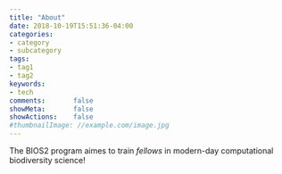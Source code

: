 ```yaml
---
title: "About"
date: 2018-10-19T15:51:36-04:00
categories:
- category
- subcategory
tags:
- tag1
- tag2
keywords:
- tech
comments:       false
showMeta:       false
showActions:    false
#thumbnailImage: //example.com/image.jpg
---
```


The BIOS2 program aimes to train *fellows* in modern-day computational biodiversity science!